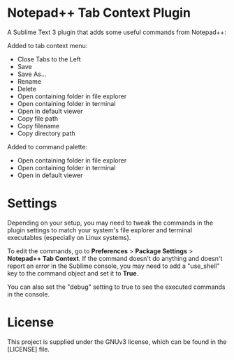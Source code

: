 # Notepad++ Tab Context Plugin
A Sublime Text 3 plugin that adds some useful commands from Notepad++:

Added to tab context menu:
* Close Tabs to the Left
* Save
* Save As...
* Rename
* Delete
* Open containing folder in file explorer
* Open containing folder in terminal
* Open in default viewer
* Copy file path
* Copy filename
* Copy directory path

Added to command palette:
* Open containing folder in file explorer
* Open containing folder in terminal
* Open in default viewer

# Settings
Depending on your setup, you may need to tweak the commands in the plugin settings to match your system's file explorer and terminal executables (especially on Linux systems).

To edit the commands, go to **Preferences** > **Package Settings** > **Notepad++ Tab Context**. If the command doesn't do anything and doesn't report an error in the Sublime console, you may need to add a "use_shell" key to the command object and set it to **True**.

You can also set the "debug" setting to true to see the executed commands in the console.

# License
This project is supplied under the GNUv3 license, which can be found in the [LICENSE] file.
